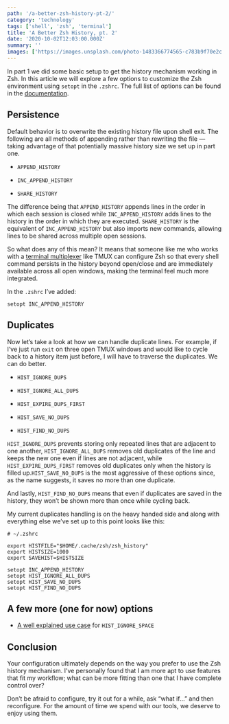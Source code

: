 ```yaml
---
path: '/a-better-zsh-history-pt-2/'
category: 'technology'
tags: ['shell', 'zsh', 'terminal']
title: 'A Better Zsh History, pt. 2'
date: '2020-10-02T12:03:00.000Z'
summary: ''
images: ['https://images.unsplash.com/photo-1483366774565-c783b9f70e2c']
---
```


In part 1 we did some basic setup to get the history mechanism working in Zsh. In this article we will explore a few options to customize the Zsh environment using `setopt` in the `.zshrc`. The full list of options can be found in the [documentation](http://zsh.sourceforge.net/Doc/Release/Options.html#History).

## Persistence

Default behavior is to overwrite the existing history file upon shell exit. The following are all methods of appending rather than rewriting the file — taking advantage of that potentially massive history size we set up in part one.

- `APPEND_HISTORY`

- `INC_APPEND_HISTORY`

- `SHARE_HISTORY`

The difference being that `APPEND_HISTORY` appends lines in the order in which each session is closed while `INC_APPEND_HISTORY` adds lines to the history in the order in which they are executed. `SHARE_HISTORY` is the equivalent of `INC_APPEND_HISTORY` but also imports new commands, allowing lines to be shared across multiple open sessions.

So what does any of this mean? It means that someone like me who works with a [terminal multiplexer](https://en.wikipedia.org/wiki/Terminal_multiplexer) like TMUX can configure Zsh so that every shell command persists in the history beyond open/close and are immediately available across all open windows, making the terminal feel much more integrated.

In the `.zshrc` I’ve added:

```
setopt INC_APPEND_HISTORY
```

## Duplicates

Now let’s take a look at how we can handle duplicate lines. For example, if I’ve just run `exit` on three open TMUX windows and would like to cycle back to a history item just before, I will have to traverse the duplicates. We can do better.

- `HIST_IGNORE_DUPS`

- `HIST_IGNORE_ALL_DUPS`

- `HIST_EXPIRE_DUPS_FIRST`

- `HIST_SAVE_NO_DUPS`

- `HIST_FIND_NO_DUPS`

`HIST_IGNORE_DUPS` prevents storing only repeated lines that are adjacent to one another, `HIST_IGNORE_ALL_DUPS` removes old duplicates of the line and keeps the new one even if lines are not adjacent, while `HIST_EXPIRE_DUPS_FIRST` removes old duplicates only when the history is filled up.`HIST_SAVE_NO_DUPS` is the most aggressive of these options since, as the name suggests, it saves no more than one duplicate.

And lastly, `HIST_FIND_NO_DUPS` means that even if duplicates are saved in the history, they won’t be shown more than once while cycling back.

My current duplicates handling is on the heavy handed side and along with everything else we’ve set up to this point looks like this:

```
# ~/.zshrc

export HISTFILE="$HOME/.cache/zsh/zsh_history"
export HISTSIZE=1000
export SAVEHIST=$HISTSIZE

setopt INC_APPEND_HISTORY
setopt HIST_IGNORE_ALL_DUPS
setopt HIST_SAVE_NO_DUPS
setopt HIST_FIND_NO_DUPS
```

## A few more (one for now) options

- [A well explained use case](https://sikac.hu/how-to-keep-sensitive-command-out-from-your-zsh-history-29a2f39ae17f) for `HIST_IGNORE_SPACE`

## Conclusion

Your configuration ultimately depends on the way you prefer to use the Zsh history mechanism. I’ve personally found that I am more apt to use features that fit my workflow; what can be more fitting than one that I have complete control over?

Don’t be afraid to configure, try it out for a while, ask “what if…” and then reconfigure. For the amount of time we spend with our tools, we deserve to enjoy using them.
